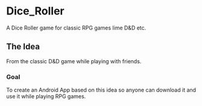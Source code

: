 # Dice_Roller
A Dice Roller game for classic RPG games lime D&amp;D etc.

## The Idea
From the classic D&D game while playing with friends.

### Goal
To create an Android App based on this idea so anyone can download it and use it while playing RPG games.

